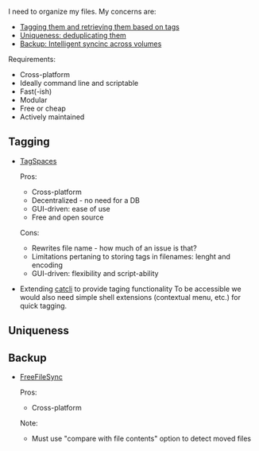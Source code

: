 I need to organize my files. My concerns are:
 - [Tagging them and retrieving them based on tags](#tagging)
 - [Uniqueness: deduplicating them](#uniqueness)
 - [Backup: Intelligent syncinc across volumes](#backup)
 

Requirements:
 
 * Cross-platform
 * Ideally command line and scriptable
 * Fast(-ish)
 * Modular
 * Free or cheap
 * Actively maintained
 
## Tagging


 * [TagSpaces](https://www.tagspaces.org/)
 
   Pros:
    * Cross-platform
    * Decentralized - no need for a DB
    * GUI-driven: ease of use
    * Free and open source
   
   Cons:
    * Rewrites file name - how much of an issue is that?
    * Limitations pertaning to storing tags in filenames: lenght and encoding
    * GUI-driven: flexibility and script-ability
    
  * Extending [catcli](https://github.com/rolfen/catcli) to provide taging functionality
    To be accessible we would also need simple shell extensions (contextual menu, etc.) for quick tagging.

## Uniqueness


## Backup

 * [FreeFileSync](https://freefilesync.org/)
 
   Pros:
    * Cross-platform
    
   Note:
    * Must use "compare with file contents" option to detect moved files
